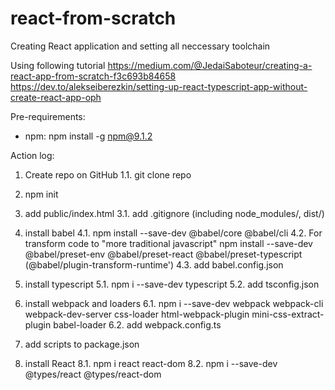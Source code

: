 # react-from-scratch

Creating React application and setting all neccessary toolchain

Using following tutorial
https://medium.com/@JedaiSaboteur/creating-a-react-app-from-scratch-f3c693b84658
https://dev.to/alekseiberezkin/setting-up-react-typescript-app-without-create-react-app-oph

Pre-requirements:
- npm: npm install -g npm@9.1.2

Action log:

1. Create repo on GitHub
1.1. git clone repo

2. npm init

3. add public/index.html
3.1. add .gitignore (including node_modules/, dist/)

4. install babel
4.1. npm install --save-dev @babel/core @babel/cli
4.2. For transform code to "more traditional javascript"
    npm install --save-dev @babel/preset-env @babel/preset-react @babel/preset-typescript (@babel/plugin-transform-runtime')
4.3. add babel.config.json

5. install typescript
5.1. npm i --save-dev typescript
5.2. add tsconfig.json

6. install webpack and loaders
6.1. npm i --save-dev webpack webpack-cli webpack-dev-server css-loader html-webpack-plugin mini-css-extract-plugin babel-loader
6.2. add webpack.config.ts

7. add scripts to package.json

8. install React
8.1. npm i react react-dom
8.2. npm i --save-dev @types/react @types/react-dom
